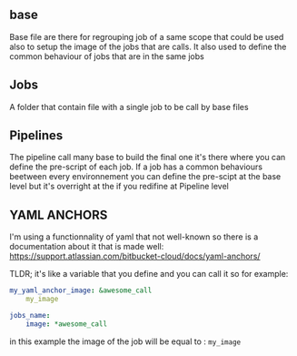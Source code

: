 ## base
Base file are there for regrouping job of a same scope that could be used also to setup the image of the jobs that are calls. It also used to define the common behaviour of jobs that are in the same jobs 

## Jobs

A folder that contain file with a single job to be call by base files

## Pipelines

The pipeline call many base to build the final one it's there where you can define the pre-script of each job. If a job has a common behaviours beetween every environnement you can define the pre-scipt at the base level but it's overright at the if you redifine at Pipeline level


## YAML ANCHORS

I'm using a functionnality of yaml that not well-known so there is a documentation about it that is made well: https://support.atlassian.com/bitbucket-cloud/docs/yaml-anchors/

TLDR; it's like a variable that you define and you can call it so for example: 

```yaml
my_yaml_anchor_image: &awesome_call
    my_image

jobs_name:
    image: *awesome_call
```

in this example the image of the job will be equal to : `my_image`